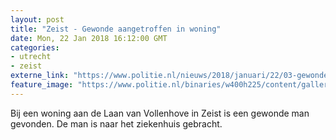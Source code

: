 ```yaml
---
layout: post
title: "Zeist - Gewonde aangetroffen in woning"
date: Mon, 22 Jan 2018 16:12:00 GMT
categories: 
- utrecht 
- zeist 
externe_link: "https://www.politie.nl/nieuws/2018/januari/22/03-gewonde-aangetroffen-in-woning.html"
feature_image: "https://www.politie.nl/binaries/w400h225/content/gallery/politie/stockfotos/algemeen/nw-operationeel-uniform-1.jpg"
---
```


Bij een woning aan de Laan van Vollenhove in Zeist is een gewonde man gevonden. De man is naar het ziekenhuis gebracht.
